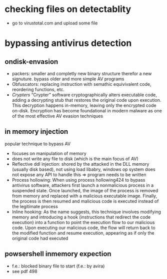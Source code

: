 # checking files on detectablity

* go to virustotal.com and upload some file

# bypassing antivirus detection

## ondisk-envasion
* packers: smaller and completly new binary structure therefor a new signuture. bypass older and more simple AV programs
* Obfuscators: replacing instruction with semathic equivivalent code, reordering functions, etc.
* *Crypters* “Crypter” software cryptographically alters executable code, adding a decrypting stub that restores the original code upon execution. This decryption happens in-memory, leaving only the encrypted code on-disk. Encryption has become foundational in modern malware as one of the most effective AV evasion techniques

## in memory injection
popular technique to bypass AV
* focuses on manipulation of memory
* does not write any file to disk (which is the main focus of AV)
* Reflective ddl injection: shored by the attacked in the DLL memory (usually disk based), not using load libabry, windows op system does not expose any API to handle this => program needs to be written
* Process hollowing: When using process hollowing424 to bypass antivirus software, attackers first launch a nonmalicious process in a suspended state. Once launched, the image of the process is removed from memory and replaced with a malicious executable image. Finally, the process is then resumed and malicious code is executed instead of the legitimate process
* Inline hooking: As the name suggests, this technique involves modifying memory and introducing a hook (instructions that redirect the code execution) into a function to point the execution flow to our
malicious code. Upon executing our malicious code, the flow will return back to the modified
function and resume execution, appearing as if only the original code had executed

## powsershell inmemory expection

* f.e.: blocked binary file to start (f.e.: by avira)
* see pdf 498